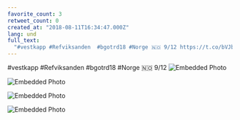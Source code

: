```yaml
---
favorite_count: 3
retweet_count: 0
created_at: "2018-08-11T16:34:47.000Z"
lang: und
full_text:
  "#vestkapp #Refviksanden  #bgotrd18 #Norge 🇳🇴 9/12 https://t.co/bVJbioiXiO"
---
```


#vestkapp #Refviksanden #bgotrd18 #Norge 🇳🇴 9/12
![Embedded Photo](https://twitter-media-coderbyheart.s3.eu-north-1.amazonaws.com/1028318824230268928-DkVP89iW0AE8lcb.jpg)

![Embedded Photo](https://twitter-media-coderbyheart.s3.eu-north-1.amazonaws.com/1028318824230268928-DkVP-R5WwAAjdbh.jpg)

![Embedded Photo](https://twitter-media-coderbyheart.s3.eu-north-1.amazonaws.com/1028318824230268928-DkVP_aaX4AAGUoi.jpg)

![Embedded Photo](https://twitter-media-coderbyheart.s3.eu-north-1.amazonaws.com/1028318824230268928-DkVQRjIX0AU0RP7.jpg)
